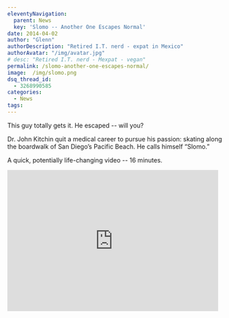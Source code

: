 ```yaml
---
eleventyNavigation:
  parent: News
  key: 'Slomo -- Another One Escapes Normal'
date: 2014-04-02
author: "Glenn"
authorDescription: "Retired I.T. nerd - expat in Mexico"
authorAvatar: "/img/avatar.jpg"
# desc: "Retired I.T. nerd - Mexpat - vegan"
permalink: /slomo-another-one-escapes-normal/
image:  /img/slomo.png
dsq_thread_id:
  - 3268990585
categories:
  - News
tags:
---
```

This guy totally gets it. He escaped -- will you?

Dr. John Kitchin quit a medical career to pursue his passion: skating along the boardwalk of San Diego’s Pacific Beach. He calls himself “Slomo.”

A quick, potentially life-changing video -- 16 minutes.

<iframe title="New York Times Video - Embed Player" width="480" height="321" frameborder="0" scrolling="no" allowfullscreen="true" marginheight="0" marginwidth="0" id="nyt_video_player" src="https://www.nytimes.com/video/players/offsite/index.html?videoId=100000002796999"></iframe>